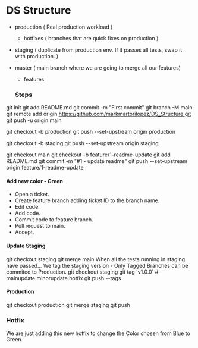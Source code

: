 # DS Structure

- production ( Real production workload )
    - hotfixes ( branches that are quick fixes on production )

- staging ( duplicate from production env. If it passes all tests, swap it with production. )
- master ( main branch where we are going to merge all our features)
    - features


    ### Steps
git init
git add README.md
git commit -m "First commit"
git branch -M main
git remote add origin https://github.com/markmartorilopez/DS_Structure.git
git push -u origin main

git checkout -b production
git push --set-upstream origin production

git checkout -b staging
git push --set-upstream origin staging

git checkout main
git checkout -b feature/1-readme-update
git add README.md
git commit -m "#1 - update readme"
git push --set-upstream origin feature/1-readme-update


#### Add new color - Green
- Open a ticket.
- Create feature branch adding ticket ID to the branch name.
- Edit code.
- Add code.
- Commit code to feature branch.
- Pull request to main.
- Accept.

#### Update Staging
git checkout staging
git merge main
When all the tests running in staging have passed...
We tag the staging version - Only Tagged Branches can be commited to Production.
git checkout staging
git tag 'v1.0.0' # mainupdate.minorupdate.hotfix
git push --tags

#### Production
git checkout production
git merge staging
git push

### Hotfix
We are just adding this new hotfix to change the Color chosen from Blue to Green.